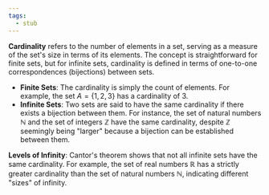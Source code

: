 ```yaml
---
tags:
  - stub
---
```

**Cardinality** refers to the number of elements in a set, serving as a measure of the set's size in terms of its elements. The concept is straightforward for finite sets, but for infinite sets, cardinality is defined in terms of one-to-one correspondences (bijections) between sets.

- **Finite Sets**: The cardinality is simply the count of elements. For example, the set $A = \{1, 2, 3\}$ has a cardinality of 3.
- **Infinite Sets**: Two sets are said to have the same cardinality if there exists a bijection between them. For instance, the set of natural numbers $\mathbb{N}$ and the set of integers $\mathbb{Z}$ have the same cardinality, despite $\mathbb{Z}$ seemingly being "larger" because a bijection can be established between them.

**Levels of Infinity**: Cantor's theorem shows that not all infinite sets have the same cardinality. For example, the set of real numbers $\mathbb{R}$ has a strictly greater cardinality than the set of natural numbers $\mathbb{N}$, indicating different "sizes" of infinity.